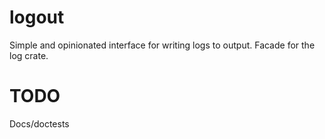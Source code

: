 # logout

Simple and opinionated interface for writing logs to output. Facade for the log crate.


# TODO
Docs/doctests
